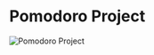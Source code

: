 # Pomodoro Project

![Pomodoro Project](https://github.com/DurmusFurkanOzkan/PomodoroProjectGif.gif/blob/main/CroppedGif.gif)
